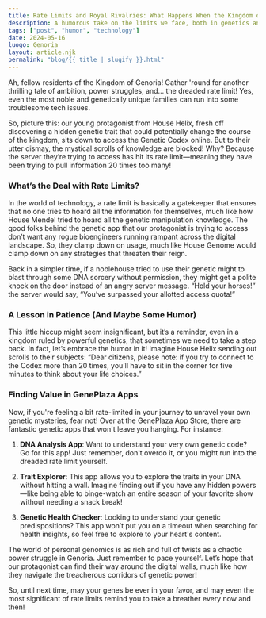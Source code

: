 ```yaml
---
title: Rate Limits and Royal Rivalries: What Happens When the Kingdom of Genoria Hits a Wall
description: A humorous take on the limits we face, both in genetics and in tech. Sometimes even a noble house needs a timeout!
tags: ["post", "humor", "technology"]
date: 2024-05-16
luogo: Genoria
layout: article.njk
permalink: "blog/{{ title | slugify }}.html"
---
```


Ah, fellow residents of the Kingdom of Genoria! Gather 'round for another thrilling tale of ambition, power struggles, and... the dreaded rate limit! Yes, even the most noble and genetically unique families can run into some troublesome tech issues. 

So, picture this: our young protagonist from House Helix, fresh off discovering a hidden genetic trait that could potentially change the course of the kingdom, sits down to access the Genetic Codex online. But to their utter dismay, the mystical scrolls of knowledge are blocked! Why? Because the server they’re trying to access has hit its rate limit—meaning they have been trying to pull information 20 times too many!  

### What’s the Deal with Rate Limits?

In the world of technology, a rate limit is basically a gatekeeper that ensures that no one tries to hoard all the information for themselves, much like how House Mendel tried to hoard all the genetic manipulation knowledge. The good folks behind the genetic app that our protagonist is trying to access don’t want any rogue bioengineers running rampant across the digital landscape. So, they clamp down on usage, much like House Genome would clamp down on any strategies that threaten their reign.

Back in a simpler time, if a noblehouse tried to use their genetic might to blast through some DNA sorcery without permission, they might get a polite knock on the door instead of an angry server message. “Hold your horses!” the server would say, “You’ve surpassed your allotted access quota!”

### A Lesson in Patience (And Maybe Some Humor)

This little hiccup might seem insignificant, but it’s a reminder, even in a kingdom ruled by powerful genetics, that sometimes we need to take a step back. In fact, let’s embrace the humor in it! Imagine House Helix sending out scrolls to their subjects: “Dear citizens, please note: if you try to connect to the Codex more than 20 times, you’ll have to sit in the corner for five minutes to think about your life choices.”

### Finding Value in GenePlaza Apps

Now, if you're feeling a bit rate-limited in your journey to unravel your own genetic mysteries, fear not! Over at the GenePlaza App Store, there are fantastic genetic apps that won't leave you hanging. For instance:

1. **DNA Analysis App**: Want to understand your very own genetic code? Go for this app! Just remember, don't overdo it, or you might run into the dreaded rate limit yourself.

2. **Trait Explorer**: This app allows you to explore the traits in your DNA without hitting a wall. Imagine finding out if you have any hidden powers—like being able to binge-watch an entire season of your favorite show without needing a snack break!

3. **Genetic Health Checker**: Looking to understand your genetic predispositions? This app won’t put you on a timeout when searching for health insights, so feel free to explore to your heart's content.

The world of personal genomics is as rich and full of twists as a chaotic power struggle in Genoria. Just remember to pace yourself. Let’s hope that our protagonist can find their way around the digital walls, much like how they navigate the treacherous corridors of genetic power!

So, until next time, may your genes be ever in your favor, and may even the most significant of rate limits remind you to take a breather every now and then!